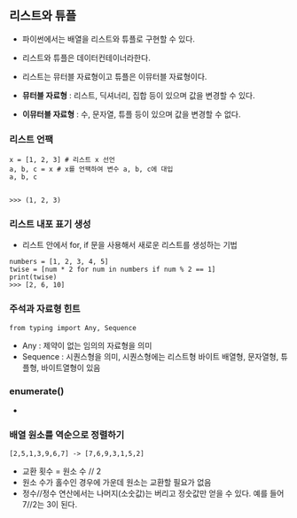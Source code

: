 ## 리스트와 튜플
- 파이썬에서는 배열을 리스트와 튜플로 구현할 수 있다.
- 리스트와 튜플은 데이터컨테이너라한다.
- 리스트는 뮤터블 자료형이고 튜플은 이뮤터블 자료형이다.

- **뮤터블 자료형** : 리스트, 딕셔너리, 집합 등이 있으며 값을 변경할 수 있다.
- **이뮤터블 자료형** : 수, 문자열, 튜플 등이 있으며 값을 변경할 수 없다.


### 리스트 언팩
```
x = [1, 2, 3] # 리스트 x 선언
a, b, c = x # x를 언팩하여 변수 a, b, c에 대입
a, b, c


>>> (1, 2, 3)
```

### 리스트 내포 표기 생성
- 리스트 안에서 for, if 문을 사용해서 새로운 리스트를 생성하는 기법
```
numbers = [1, 2, 3, 4, 5]
twise = [num * 2 for num in numbers if num % 2 == 1]
print(twise)
>>> [2, 6, 10]
```
### 주석과 자료형 힌트
`from typing import Any, Sequence`

- Any : 제약이 없는 임의의 자료형을 의미
- Sequence :  시퀀스형을 의미, 시퀀스형에는 리스트형 바이트 배열형, 문자열형, 튜플형, 바이트열형이 있음

### enumerate()
- 


### 배열 원소를 역순으로 정렬하기
`[2,5,1,3,9,6,7] -> [7,6,9,3,1,5,2]`
- 교환 횟수 = 원소 수 // 2
- 원소 수가 홀수인 경우에 가운데 원소는 교환할 필요가 없음
- 정수//정수 연산에서는 나머지(소숫값)는 버리고 정숫값만 얻을 수 있다. 예를 들어 7//2는 3이 된다.
